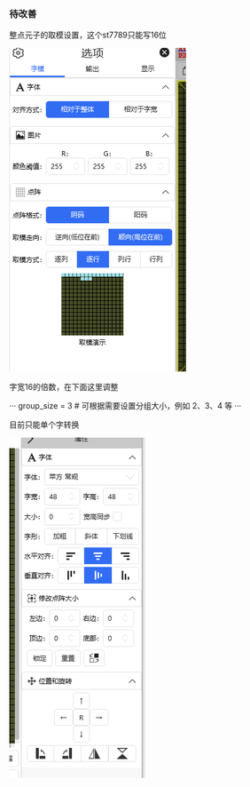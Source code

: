 ### 待改善

整点元子的取模设置，这个st7789只能写16位

![alt text](image.png)

字宽16的倍数，在下面这里调整

···
group_size = 3  # 可根据需要设置分组大小，例如 2、3、4 等
···

目前只能单个字转换

![alt text](image-1.png)